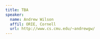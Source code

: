 ```yaml
---
title: TBA
speaker:
  name: Andrew Wilson
  affil: ORIE, Cornell
  url: http://www.cs.cmu.edu/~andrewgw/
---
```

